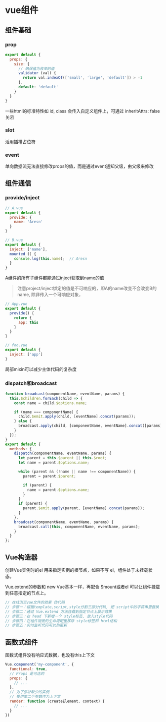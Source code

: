 # vue组件

## 组件基础

### prop

``` js
export default {
  props: {
    size: {
      // 确保值为枚举的值
      validator (val) {
        return val.indexOf(['small', 'large', 'default']) > -1
      },
      default: 'default'
    }
  }
}
```

一些html的标准特性如 id, class 会传入自定义组件上，可通过 inheritAttrs: false 关闭

### slot

活用插槽占位符

### event

单向数据流无法直接修改props的值，而是通过event通知父级，由父级来修改

## 组件通信

### provide/inject

``` js
// A.vue
export default {
  provide: {
    name: 'Aresn'
  }
}

// B.vue
export default {
  inject: ['name'],
  mounted () {
    console.log(this.name);  // Aresn
  }
}
```

A组件的所有子组件都能通过inject获取到name的值

> 注意project/inject绑定的值是不可响应的，即A的name改变不会改变B的name, 除非传入一个可响应对象，

``` js
// App.vue
export default {
  provide() {
    return {
      app: this
    }
  }
}

// foo.vue
export default {
  inject: ['app']
}
```

局部mixin可以减少主体代码的复杂度

### dispatch和broadcast

``` js
function broadcast(componentName, eventName, params) {
  this.$children.forEach(child => {
    const name = child.$options.name;

    if (name === componentName) {
      child.$emit.apply(child, [eventName].concat(params));
    } else {
      broadcast.apply(child, [componentName, eventName].concat([params]));
    }
  });
}
export default {
  methods: {
    dispatch(componentName, eventName, params) {
      let parent = this.$parent || this.$root;
      let name = parent.$options.name;

      while (parent && (!name || name !== componentName)) {
        parent = parent.$parent;

        if (parent) {
          name = parent.$options.name;
        }
      }
      if (parent) {
        parent.$emit.apply(parent, [eventName].concat(params));
      }
    },
    broadcast(componentName, eventName, params) {
      broadcast.call(this, componentName, eventName, params);
    }
  }
};
```

## Vue构造器

创建Vue实例时的el 用来指定实例的根节点，如果不写 el，组件处于未挂载状态。

Vue.extend的参数和 new Vue基本一样，再配合 $mount或者el 可以让组件挂载到任意指定的节点上。

``` js
// 在线浏览vue文件的效果 伪代码
// 步骤一：根据template,script,style分割三部分代码, 把 script中的字符串里替换 export default 为 return
// 步骤二：通过 Vue.extend 方法挂载到指定节点上展示效果
// 步骤三：在 head 下新增一个 style标签, 放入style代码
// 步骤四：在组件销毁的生命周期里移除 style标签和 html结构
// 步骤五：实时监听代码可以热更新
```

## 函数式组件

函数式组件没有响应式数据，也没有this上下文

``` js
Vue.component('my-component', {
  functional: true,
  // Props 是可选的
  props: {
    // ...
  },
  // 为了弥补缺少的实例
  // 提供第二个参数作为上下文
  render: function (createElement, context) {
    // ...
  }
})
```

